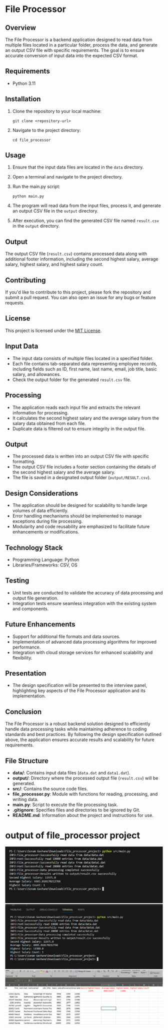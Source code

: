 # File Processor

## Overview
The File Processor is a backend application designed to read data from multiple files located in a particular folder, process the data, and generate an output CSV file with specific requirements. The goal is to ensure accurate conversion of input data into the expected CSV format.


## Requirements
- Python 3.11

## Installation
1. Clone the repository to your local machine:

    ```
    git clone <repository-url>
    ```

2. Navigate to the project directory:

    ```
    cd file_processor
    ```

## Usage
1. Ensure that the input data files are located in the `data` directory.
2. Open a terminal and navigate to the project directory.
3. Run the main.py script:

    ```
    python main.py
    ```

4. The program will read data from the input files, process it, and generate an output CSV file in the `output` directory.
5. After execution, you can find the generated CSV file named `result.csv` in the `output` directory.

## Output
The output CSV file (`result.csv`) contains processed data along with additional footer information, including the second highest salary, average salary, highest salary, and highest salary count.

## Contributing
If you'd like to contribute to this project, please fork the repository and submit a pull request. You can also open an issue for any bugs or feature requests.

## License
This project is licensed under the [MIT License](LICENSE).

## Input Data
- The input data consists of multiple files located in a specified folder.
- Each file contains tab-separated data representing employee records, including fields such as ID, first name, last name, email, job title, basic salary, and allowances.
- Check the output folder for the generated `result.csv` file.

## Processing
- The application reads each input file and extracts the relevant information for processing.
- It calculates the second highest salary and the average salary from the salary data obtained from each file.
- Duplicate data is filtered out to ensure integrity in the output file.

## Output
- The processed data is written into an output CSV file with specific formatting.
- The output CSV file includes a footer section containing the details of the second highest salary and the average salary.
- The file is saved in a designated output folder (`output/RESULT.csv`).

## Design Considerations
- The application should be designed for scalability to handle large volumes of data efficiently.
- Error handling mechanisms should be implemented to manage exceptions during file processing.
- Modularity and code reusability are emphasized to facilitate future enhancements or modifications.

## Technology Stack
- Programming Language: Python
- Libraries/Frameworks: CSV, OS

## Testing
- Unit tests are conducted to validate the accuracy of data processing and output file generation.
- Integration tests ensure seamless integration with the existing system and components.

## Future Enhancements
- Support for additional file formats and data sources.
- Implementation of advanced data processing algorithms for improved performance.
- Integration with cloud storage services for enhanced scalability and flexibility.

## Presentation
- The design specification will be presented to the interview panel, highlighting key aspects of the File Processor application and its implementation.

## Conclusion
The File Processor is a robust backend solution designed to efficiently handle data processing tasks while maintaining adherence to coding standards and best practices. By following the design specification outlined above, the application ensures accurate results and scalability for future requirements.


## File Structure

- **data/**: Contains input data files (`data.dat` and `data1.dat`).
- **output/**: Directory where the processed output file (`result.csv`) will be generated.
- **src/**: Contains the source code files.
- **file_processor.py**: Module with functions for reading, processing, and writing data.
- **main.py**: Script to execute the file processing task.
- **.gitignore**: Specifies files and directories to be ignored by Git.
- **README.md**: Information about the project and instructions for use.

# output of file_processor project 

![alt text](image.png)
![alt text](image-1.png)
![alt text](image-2.png)
